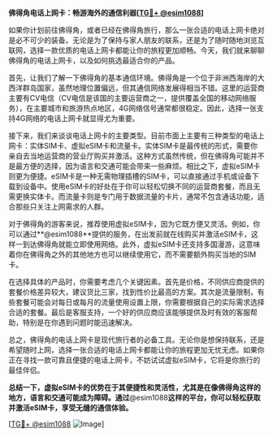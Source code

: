 **佛得角电话上网卡：畅游海外的通信利器[[TG💪+ @esim1088](https://t.me/s/esim1088)]**

如果你计划前往佛得角，或者已经在佛得角旅行，那么一张合适的电话上网卡绝对是必不可少的装备。无论是为了保持与家人朋友的联系，还是为了随时随地浏览互联网，选择一款优质的电话上网卡都能让你的旅程更加顺畅。今天，我们就来聊聊佛得角的电话上网卡，以及如何挑选最适合你的产品。

首先，让我们了解一下佛得角的基本通信环境。佛得角是一个位于非洲西海岸的大西洋群岛国家，虽然地理位置偏远，但其通信网络发展得相当不错。这里的运营商主要有CV电信（CV电信是该国的主要运营商之一，提供覆盖全国的移动网络服务），在主要城市和旅游热点地区，4G网络信号通常都很稳定。因此，选择一张支持4G网络的电话上网卡就显得尤为重要。

接下来，我们来谈谈电话上网卡的主要类型。目前市面上主要有三种类型的电话上网卡：实体SIM卡、虚拟eSIM卡和流量卡。实体SIM卡是最传统的形式，需要你亲自去当地运营商的营业厅购买并激活。这种方式虽然传统，但在佛得角可能并不是最方便的选择，因为语言和交通可能会带来一些麻烦。相比之下，虚拟eSIM卡则更为便捷。eSIM卡是一种无需物理插槽的SIM卡，可以直接通过手机或设备下载到设备中。使用eSIM卡的好处在于你可以轻松切换不同的运营商套餐，而且无需更换实体卡。而流量卡则是专门用于数据流量的卡片，通常不包含通话功能，适合那些只关注上网需求的人群。

对于佛得角的游客来说，推荐使用虚拟eSIM卡，因为它既方便又灵活。例如，你可以通过**@esim1088**提供的服务，在出发前就在线购买并激活eSIM卡，这样一到达佛得角就能立即使用网络。此外，虚拟eSIM卡还支持多国漫游，这意味着你在佛得角之外的其他地方也可以继续使用它，而不需要额外购买当地的SIM卡。

在选择具体的产品时，你需要考虑几个关键因素。首先是价格，不同供应商提供的套餐价格差异较大，建议货比三家，找到性价比最高的方案。其次是流量限制，有些套餐可能会对每日或每月的流量使用设置上限，你需要根据自己的实际需求选择合适的套餐。最后是客服支持，一个好的供应商应该能够提供及时有效的客服帮助，特别是在你遇到问题时能迅速解决。

总之，佛得角的电话上网卡是现代旅行者的必备工具。无论你是想保持联系，还是希望随时上网，选择一张合适的电话上网卡都能让你的旅程更加无忧无虑。如果你正在寻找一款可靠且便捷的电话上网卡，不妨试试虚拟eSIM卡，它将是你旅行的最佳伴侣。

**总结一下，虚拟eSIM卡的优势在于其便捷性和灵活性，尤其是在像佛得角这样的地方，语言和交通可能成为障碍。通过**@esim1088**这样的平台，你可以轻松获取并激活eSIM卡，享受无缝的通信体验。**

[[TG💪+ @esim1088](https://t.me/s/esim1088) ![Image](https://i.postimg.cc/4NQfJmqS/Snipaste-2025-05-13-00-14-12.png)]